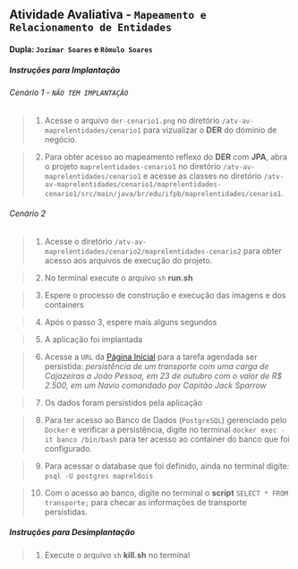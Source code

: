 ## Atividade Avaliativa - ``Mapeamento e Relacionamento de Entidades``

#### Dupla: ``Jozimar Soares`` e ``Rômulo Soares``

##### Instruções para Implantação

###### Cenário 1 - ``NÃO TEM IMPLANTAÇÃO``

> 1. Acesse o arquivo ``der-cenario1.png`` no diretório ``/atv-av-maprelentidades/cenario1`` para vizualizar o **DER** do dóminio de negócio.

> 2. Para obter acesso ao mapeamento reflexo do **DER** com **JPA**, abra o projeto ``maprelentidades-cenario1`` no diretório ``/atv-av-maprelentidades/cenario1`` e acesse as classes no diretório ``/atv-av-maprelentidades/cenario1/maprelentidades-cenario1/src/main/java/br/edu/ifpb/maprelentidades/cenario1``.

###### Cenário 2  

> 1. Acesse o diretório ``/atv-av-maprelentidades/cenario2/maprelentidades-cenario2`` para obter acesso aos arquivos de execução do projeto.

> 2. No terminal execute o arquivo ``sh`` **run.sh** 

> 3. Espere o processo de construção e execução das imagens e dos containers

> 4. Após o passo 3, espere mais alguns segundos 

> 5. A aplicação foi implantada

> 6. Acesse a ``URL`` da [Página Inicial](http://localhost:8081/maprelentidades-cenario2/) para a tarefa agendada ser persistida: *persistência de um transporte com uma carga de Cajazeiras a João Pessoa, em 23 de outubro com o valor de R$ 2.500, em um Navio comandado por Capitão Jack Sparrow*

> 7. Os dados foram persistidos pela aplicação

> 8. Para ter acesso ao Banco de Dados (``PostgreSQL``) gerenciado pelo ``Docker`` e verificar a persistência, digite no terminal ``docker exec -it banco /bin/bash`` para ter acesso ao container do banco que foi configurado.

> 9. Para acessar o database que foi definido, ainda no terminal digite: ``psql -U postgres mapreldois``

> 10. Com o acesso ao banco, digite no terminal o **script** ``SELECT * FROM transporte;`` para checar as informações de transporte persistidas. 

##### Instruções para Desimplantação 

> 1. Execute o arquivo ``sh`` **kill.sh** no terminal

